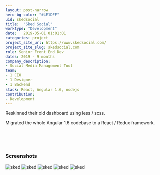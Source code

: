 ```yaml
---
layout: post-narrow
hero-bg-color: "#4E1DFF"
uid: skedsocial
title:  "Sked Social"
worktype: "Development"
date:   2019-05-01 01:01:01
categories: project
project_site_url: https://www.skedsocial.com/
project_site_slug: skedsocial.com
role: Senior Front End Dev
dates: 2019 - 9 months
company_description:
- Social Media Management Tool
team:
- 1 CEO
- 1 Designer
- 1 Backend
stack: React, Angular 1.6, nodejs
contribution:
- Development
---
```


<p>
  Reskinned their old dashboard using less / scss.
</p>

<p>
  Migrated the whole Angular 1.6 codebase to a React / Redux framework.
</p>

<div class="showcase ">
  <br/>
  <br/>
  <br/>
  <h3>Screenshots</h3>
  <img src="/img/skedsocial/sked1.png" alt="sked">
  <img src="/img/skedsocial/sked2.png" alt="sked">
  <img src="/img/skedsocial/sked3.png" alt="sked">
  <img src="/img/skedsocial/sked4.png" alt="sked">
  <img src="/img/skedsocial/sked5.png" alt="sked">
</div>
